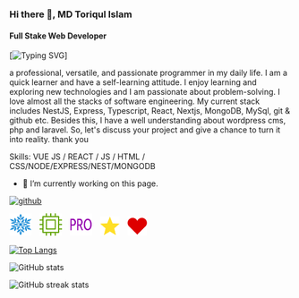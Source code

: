 ### Hi there 👋, MD Toriqul Islam
#### Full Stake Web Developer
[![Typing SVG](https://readme-typing-svg.demolab.com?font=Fira+Code&pause=1000&width=435&lines=Full+stack+developer)]

a professional, versatile, and passionate programmer in my daily life. I am a quick learner and have a self-learning attitude. I enjoy learning and exploring new technologies and I am passionate about problem-solving. I love almost all the stacks of software engineering. My current stack includes NestJS, Express, Typescript, React, Nextjs, MongoDB, MySql, git & github etc. Besides this, I have a well understanding about wordpress cms, php and laravel. So, let's discuss your project and give a chance to turn it into reality. thank you

Skills: VUE JS / REACT / JS / HTML / CSS/NODE/EXPRESS/NEST/MONGODB

- 🔭 I’m currently working on this page. 


[<img src='https://cdn.jsdelivr.net/npm/simple-icons@3.0.1/icons/github.svg' alt='github' height='40'>](https://github.com/Mirazul3221)  

<a href='https://archiveprogram.github.com/'><img src='https://raw.githubusercontent.com/acervenky/animated-github-badges/master/assets/acbadge.gif' width='40' height='40'></a> <a href='https://docs.github.com/en/developers'><img src='https://raw.githubusercontent.com/acervenky/animated-github-badges/master/assets/devbadge.gif' width='40' height='40'></a> <a href='https://github.com/pricing'><img src='https://raw.githubusercontent.com/acervenky/animated-github-badges/master/assets/pro.gif' width='40' height='40'></a> <a href='https://stars.github.com/'><img src='https://raw.githubusercontent.com/acervenky/animated-github-badges/master/assets/starbadge.gif' width='35' height='35'></a> <a href='https://docs.github.com/en/github/supporting-the-open-source-community-with-github-sponsors'><img src='https://raw.githubusercontent.com/acervenky/animated-github-badges/master/assets/sponsorbadge.gif' width='35' height='35'></a> 

[![Top Langs](https://github-readme-stats.vercel.app/api/top-langs/?username=Mirazul3221)](https://github.com/anuraghazra/github-readme-stats)

![GitHub stats](https://github-readme-stats.vercel.app/api?username=Mirazul3221&show_icons=true&count_private=true)  

![GitHub streak stats](https://streak-stats.demolab.com/?user=Mirazul3221)  

